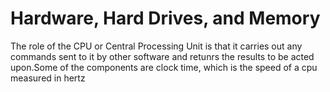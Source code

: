 # Hardware, Hard Drives, and Memory
The role of the CPU or Central Processing Unit is that it carries out any commands sent to it by other software and retunrs the results to be acted upon.Some of the components are clock time, which is the speed of a cpu measured in hertz
